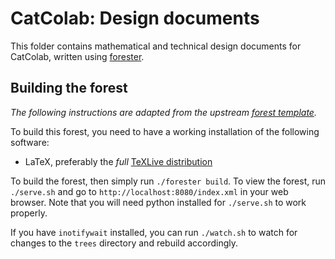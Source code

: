 # CatColab: Design documents

This folder contains mathematical and technical design documents for CatColab,
written using [forester](https://sr.ht/~jonsterling/forester/).

## Building the forest

*The following instructions are adapted from the upstream [forest template](https://git.sr.ht/~jonsterling/forest-template).*

To build this forest, you need to have a working installation of the following software:

- LaTeX, preferably the _full_ [TeXLive distribution](https://tug.org/texlive/)

To build the forest, then simply run `./forester build`. To view the forest, run `./serve.sh` and go to `http://localhost:8080/index.xml` in your web browser. Note that you will need python installed for `./serve.sh` to work properly.

If you have `inotifywait` installed, you can run `./watch.sh` to watch for changes to the `trees` directory and rebuild accordingly.